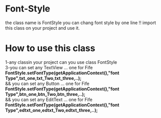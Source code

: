 # Font-Style
the class name is FontStyle 
you can chang font style by one line !! 
import this class on your project and use it.
<h1>How to use this class</h2>
 1-any classin your project can you use class FontStyle<br/>
 3-you can set any TextView ... one for Fife<br/>
<b>  FontStyle.setFontType(getApplicationContext(),"font Type",txt_one,txt_Two,txt_three,..);</b><br/>
&& you can set any Button ... one for Fife<br/>
<b>  FontStyle.setFontType(getApplicationContext(),"font Type",btn_one,btn_Two,btn_three,..);</b><br/>
&& you can set any EditText ... one for Fife<br/>
<b> FontStyle.setFontType(getApplicationContext(),"font Type",edtxt_one,edtxt_Two,edtxt_three,..);</b><br/>

 
  

